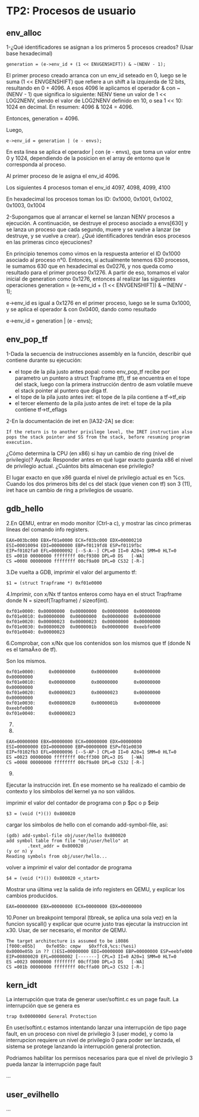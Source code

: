 TP2: Procesos de usuario
========================

env_alloc
---------

1-¿Qué identificadores se asignan a los primeros 5 procesos creados? (Usar base hexadecimal)

`generation = (e->env_id + (1 << ENVGENSHIFT)) & ~(NENV - 1);`

El primer proceso creado arranca con un env_id seteado en 0, luego se le suma (1 << ENVGENSHIFT) que refiere a un shift a la izquierda de 12 bits, resultando en 0 + 4096. A esos 4096 le aplicamos el operador & con ~(NENV - 1) que significa lo siguiente: NENV tiene un valor de 1 << LOG2NENV, siendo el valor de LOG2NENV definido en 10, o sea 1 << 10: 1024 en decimal. En resumen: 4096 & 1024 = 4096.

Entonces, generation = 4096.

Luego, 

`e->env_id = generation | (e - envs);`

En esta linea se aplica el operador | con (e - envs), que toma un valor entre 0 y 1024, dependiendo de la posicion en el array de entorno que le corresponda al proceso.

Al primer proceso de le asigna el env_id 4096.

Los siguientes 4 procesos toman el env_id 4097, 4098, 4099, 4100

En hexadecimal los procesos toman los ID: 0x1000, 0x1001, 0x1002, 0x1003, 0x1004


2-Supongamos que al arrancar el kernel se lanzan NENV procesos a ejecución. A continuación, se destruye el proceso asociado a envs[630] y se lanza un proceso que cada segundo, muere y se vuelve a lanzar (se destruye, y se vuelve a crear). ¿Qué identificadores tendrán esos procesos en las primeras cinco ejecuciones?

En principio tenemos como vimos en la respuesta anterior el ID 0x1000 asociado al proceso n°0. Entonces, si actualmente tenemos 630 procesos, le sumamos 630 que en hexadecimal es 0x0276, y nos queda como resultado para el primer proceso 0x1276. 
A partir de eso, tomamos el valor inicial de generation como 0x1276, entonces al realizar las siguientes operaciones
generation = (e->env_id + (1 << ENVGENSHIFT)) & ~(NENV - 1);

e->env_id es igual a 0x1276 en el primer proceso, luego se le suma 0x1000, y se aplica el operador & con 0x0400, dando como resultado 

e->env_id = generation | (e - envs);

env_pop_tf
----------

1-Dada la secuencia de instrucciones assembly en la función, describir qué contiene durante su ejecución:

- el tope de la pila justo antes popal: como env_pop_tf recibe por parametro un puntero a struct Trapframe (tf), tf se encuentra en el tope del stack, luego con la primera instrucción dentro de asm volatile mueve el stack pointer al puntero que diga tf.
- el tope de la pila justo antes iret: el tope de la pila contiene a tf->tf_eip
- el tercer elemento de la pila justo antes de iret: el tope de la pila contiene tf->tf_eflags


2-En la documentación de iret en [IA32-2A] se dice:

    If the return is to another privilege level, the IRET instruction also pops the stack pointer and SS from the stack, before resuming program execution.

¿Cómo determina la CPU (en x86) si hay un cambio de ring (nivel de privilegio)? Ayuda: Responder antes en qué lugar exacto guarda x86 el nivel de privilegio actual. ¿Cuántos bits almacenan ese privilegio?

El lugar exacto en que x86 guarda el nivel de privilegio actual es en %cs. Cuando los dos primeros bits del cs del stack (que vienen con tf) son 3 (11), iret hace un cambio de ring a privilegios de usuario. 


gdb_hello
---------

2.En QEMU, entrar en modo monitor (Ctrl-a c), y mostrar las cinco primeras líneas del comando info registers.
```
EAX=003bc000 EBX=f01e0000 ECX=f03bc000 EDX=00000210
ESI=00010094 EDI=00000000 EBP=f0119fd8 ESP=f0119fbc
EIP=f0102fa0 EFL=00000092 [--S-A--] CPL=0 II=0 A20=1 SMM=0 HLT=0
ES =0010 00000000 ffffffff 00cf9300 DPL=0 DS   [-WA]
CS =0008 00000000 ffffffff 00cf9a00 DPL=0 CS32 [-R-]
```

3.De vuelta a GDB, imprimir el valor del argumento tf:
```
$1 = (struct Trapframe *) 0xf01e0000
```
4.Imprimir, con x/Nx tf tantos enteros como haya en el struct Trapframe donde N = sizeof(Trapframe) / sizeof(int).
```
0xf01e0000:	0x00000000	0x00000000	0x00000000	0x00000000
0xf01e0010:	0x00000000	0x00000000	0x00000000	0x00000000
0xf01e0020:	0x00000023	0x00000023	0x00000000	0x00000000
0xf01e0030:	0x00800020	0x0000001b	0x00000000	0xeebfe000
0xf01e0040:	0x00000023
```
6.Comprobar, con x/Nx  que los contenidos son los mismos que tf (donde N es el tamaÃ±o de tf).

Son los mismos.
```
0xf01e0000:     0x00000000      0x00000000      0x00000000      0x00000000
0xf01e0010:     0x00000000      0x00000000      0x00000000      0x00000000
0xf01e0020:     0x00000023      0x00000023      0x00000000      0x00000000
0xf01e0030:     0x00800020      0x0000001b      0x00000000      0xeebfe000
0xf01e0040:     0x00000023
```

7.

8.
```
EAX=00000000 EBX=00000000 ECX=00000000 EDX=00000000
ESI=00000000 EDI=00000000 EBP=00000000 ESP=f01e0030
EIP=f0102fb3 EFL=00000096 [--S-AP-] CPL=0 II=0 A20=1 SMM=0 HLT=0
ES =0023 00000000 ffffffff 00cff300 DPL=3 DS   [-WA]
CS =0008 00000000 ffffffff 00cf9a00 DPL=0 CS32 [-R-]
```

9.

Ejecutar la instrucción iret. En ese momento se ha realizado el cambio de contexto y los símbolos del kernel ya no son válidos.

imprimir el valor del contador de programa con p $pc o p $eip

    $3 = (void (*)()) 0x800020

cargar los símbolos de hello con el comando add-symbol-file, así:

    (gdb) add-symbol-file obj/user/hello 0x800020
    add symbol table from file "obj/user/hello" at
            .text_addr = 0x800020
    (y or n) y
    Reading symbols from obj/user/hello...

volver a imprimir el valor del contador de programa

    $4 = (void (*)()) 0x800020 <_start>

Mostrar una última vez la salida de info registers en QEMU, y explicar los cambios producidos.

```
EAX=00000000 EBX=00000000 ECX=00000000 EDX=00000000
```
10.Poner un breakpoint temporal (tbreak, se aplica una sola vez) en la funcion syscall() y explicar que ocurre justo tras ejecutar la instruccion int x30. Usar, de ser necesario, el monitor de QEMU.

```
The target architecture is assumed to be i8086
[f000:e05b]    0xfe05b: cmpw   $0xffc8,%cs:(%esi)
0x0000e05b in ?? ()ESI=00000000 EDI=00000000 EBP=00000000 ESP=eebfe000
EIP=00800020 EFL=00000002 [-------] CPL=3 II=0 A20=1 SMM=0 HLT=0
ES =0023 00000000 ffffffff 00cff300 DPL=3 DS   [-WA]
CS =001b 00000000 ffffffff 00cffa00 DPL=3 CS32 [-R-]

```

kern_idt
--------
La interrupción que trata de generar user/softint.c es un page fault. La interrupción que se genera es 
```
trap 0x0000000d General Protection
```
En user/softint.c estamos intentando lanzar una interrupción de tipo page fault, en un proceso con nivel de privilegio 3 (user mode), y como la interrupcion requiere un nivel de privilegio 0 para poder ser lanzada, el sistema se protege lanzando la interrupción general protection. 

Podriamos habilitar los permisos necesarios para que el nivel de privilegio 3 pueda lanzar la interrupción page fault

...


user_evilhello
--------------

...

